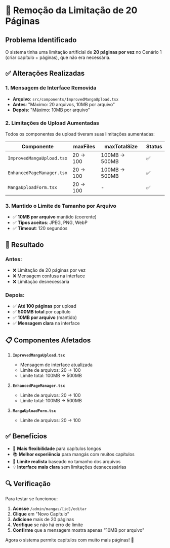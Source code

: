 # 📄 Remoção da Limitação de 20 Páginas

## Problema Identificado
O sistema tinha uma limitação artificial de **20 páginas por vez** no Cenário 1 (criar capítulo + páginas), que não era necessária.

## ✅ Alterações Realizadas

### 1. **Mensagem de Interface Removida**
- **Arquivo**: `src/components/ImprovedMangaUpload.tsx`
- **Antes**: "Máximo: 20 arquivos, 10MB por arquivo"
- **Depois**: "Máximo: 10MB por arquivo"

### 2. **Limitações de Upload Aumentadas**
Todos os componentes de upload tiveram suas limitações aumentadas:

| Componente | maxFiles | maxTotalSize | Status |
|------------|----------|--------------|--------|
| `ImprovedMangaUpload.tsx` | 20 → 100 | 100MB → 500MB | ✅ |
| `EnhancedPageManager.tsx` | 20 → 100 | 100MB → 500MB | ✅ |
| `MangaUploadForm.tsx` | 20 → 100 | - | ✅ |

### 3. **Mantido o Limite de Tamanho por Arquivo**
- ✅ **10MB por arquivo** mantido (coerente)
- ✅ **Tipos aceitos**: JPEG, PNG, WebP
- ✅ **Timeout**: 120 segundos

## 🎯 Resultado

### **Antes:**
- ❌ Limitação de 20 páginas por vez
- ❌ Mensagem confusa na interface
- ❌ Limitação desnecessária

### **Depois:**
- ✅ **Até 100 páginas** por upload
- ✅ **500MB total** por capítulo
- ✅ **10MB por arquivo** (mantido)
- ✅ **Mensagem clara** na interface

## 📋 Componentes Afetados

1. **`ImprovedMangaUpload.tsx`**
   - Mensagem de interface atualizada
   - Limite de arquivos: 20 → 100
   - Limite total: 100MB → 500MB

2. **`EnhancedPageManager.tsx`**
   - Limite de arquivos: 20 → 100
   - Limite total: 100MB → 500MB

3. **`MangaUploadForm.tsx`**
   - Limite de arquivos: 20 → 100

## ✅ Benefícios

- 🚀 **Mais flexibilidade** para capítulos longos
- 📚 **Melhor experiência** para mangás com muitos capítulos
- 🎯 **Limite realista** baseado no tamanho dos arquivos
- 💡 **Interface mais clara** sem limitações desnecessárias

## 🔍 Verificação

Para testar se funcionou:

1. **Acesse** `/admin/mangas/[id]/editar`
2. **Clique** em "Novo Capítulo"
3. **Adicione** mais de 20 páginas
4. **Verifique** se não há erro de limite
5. **Confirme** que a mensagem mostra apenas "10MB por arquivo"

Agora o sistema permite capítulos com muito mais páginas! 🎉
